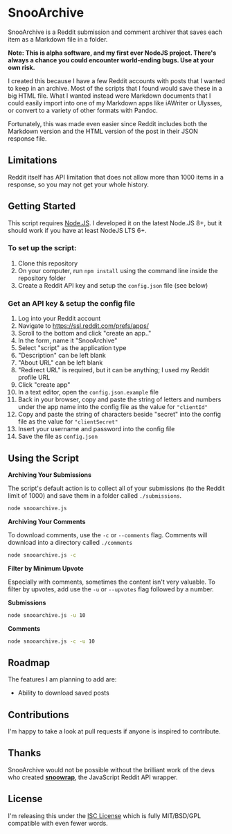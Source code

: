 # SnooArchive

SnooArchive is a Reddit submission and comment archiver that saves each item as a Markdown file in a folder. 

**Note: This is alpha software, and my first ever NodeJS project. There's always a chance you could encounter world-ending bugs. Use at your own risk.**

I created this because I have a few Reddit accounts with posts that I wanted to keep in an archive. Most of the scripts that I found would save these in a big HTML file. What I wanted instead were Markdown documents that I could easily import into one of my Markdown apps like iAWriter or Ulysses, or convert to a variety of other formats with Pandoc.

Fortunately, this was made even easier since Reddit includes both the Markdown version and the HTML version of the post in their JSON response file.

## Limitations

Reddit itself has API limitation that does not allow more than 1000 items in a response, so you may not get your whole history.

## Getting Started

This script requires [Node.JS](https://nodejs.org). I developed it on the latest Node.JS 8+, but it should work if you have at least NodeJS LTS 6+.

### To set up the script:

1. Clone this repository
2. On your computer, run `npm install` using the command line inside the repository folder
3. Create a Reddit API key and setup the `config.json` file (see below)

### Get an API key & setup the config file

1. Log into your Reddit account 
2. Navigate to https://ssl.reddit.com/prefs/apps/
3. Scroll to the bottom and click "create an app.."
4. In the form, name it "SnooArchive"
5. Select "script" as the application type
6. "Description" can be left blank
7. "About URL" can be left blank
8. "Redirect URL" is required, but it can be anything; I used my Reddit profile URL
9. Click "create app"
10. In a text editor, open the `config.json.example` file
11. Back in your browser, copy and paste the string of letters and numbers under the app name into the config file as the value for `"clientId"`
12. Copy and paste the string of characters beside "secret" into the config file as the value for `"clientSecret"`
13. Insert your username and password into the config file
14. Save the file as `config.json`

## Using the Script

**Archiving Your Submissions**

The script's default action is to collect all of your submissions (to the Reddit limit of 1000) and save them in a folder called `./submissions`.

```bash
node snooarchive.js
```

**Archiving Your Comments**

To download comments, use the `-c` or `--comments` flag. Comments will download into a directory called `./comments`

```bash
node snooarchive.js -c
```

**Filter by Minimum Upvote**

Especially with comments, sometimes the content isn't very valuable. To filter by upvotes, add use the `-u` or `--upvotes` flag followed by a number.

**Submissions**
```bash
node snooarchive.js -u 10
```

**Comments**
```bash
node snooarchive.js -c -u 10
```

## Roadmap

The features I am planning to add are:

* Ability to download saved posts


## Contributions

I'm happy to take a look at pull requests if anyone is inspired to contribute. 

## Thanks

SnooArchive would not be possible without the brilliant work of the devs who created [**snoowrap**](https://github.com/not-an-aardvark/snoowrap), the JavaScript Reddit API wrapper.

## License

I'm releasing this under the [ISC License](https://en.wikipedia.org/wiki/ISC_license) which is fully MIT/BSD/GPL compatible with even fewer words.